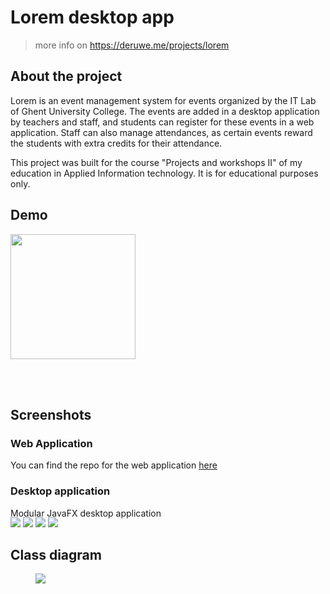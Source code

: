 # Lorem desktop app
> more info on https://deruwe.me/projects/lorem

## About the project

Lorem is an event management system for events organized by the IT Lab of Ghent University College. The events are added in a desktop application by teachers and staff, and students can register for these events in a web application. Staff can also manage attendances, as certain events reward the students with extra credits for their attendance.
  
This project was built for the course "Projects and workshops II" of my education in Applied Information technology. It is for educational purposes only.

## Demo

[<img src="https://lh3.googleusercontent.com/proxy/baSGIcmaXtHTUo-d7iBUd61ppfnUN9nrOqVLd2MMf53-5NrqlE7JwoXRtiopSkOsJUWgo1FlPzfTLEMPqdiLxwIhxiFQteedIauHp9iokLURWk2pUPAeqn_6k2fWZrzD0pK2sho" width="200"/>](https://www.youtube.com/watch?v=FLArvyB73Ik)

<br><br>

## Screenshots

### Web Application
You can find the repo for the web application [here](https://github.com/DanteDeRuwe/lorem-web)

### Desktop application

Modular JavaFX desktop application

<div class="site-project-single-images" style="margin-top:-1rem">

![](https://i.imgur.com/1OkXask.png)
![](https://i.imgur.com/l5OgMdA.png)
![](https://i.imgur.com/bz4AF75.png)
![](https://i.imgur.com/aCrWrzh.png)

</div>

## Class diagram
<a href="https://i.imgur.com/8b138x5.png">
<a target="_blank" href="https://i.imgur.com/8b138x5.png">
<figure class="image">
  <img src="https://i.imgur.com/8b138x5.png">
</figure>
</a>
